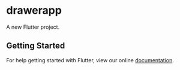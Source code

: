 # drawerapp

A new Flutter project.

## Getting Started

For help getting started with Flutter, view our online
[documentation](http://flutter.io/).
